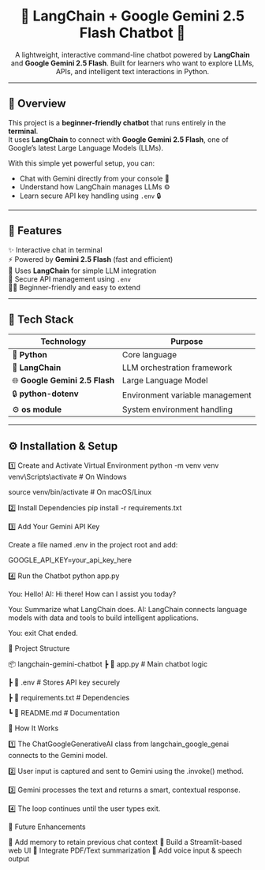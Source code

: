 <h1 align="center">🤖 LangChain + Google Gemini 2.5 Flash Chatbot 💬</h1>

<p align="center">
A lightweight, interactive command-line chatbot powered by <b>LangChain</b> and <b>Google Gemini 2.5 Flash</b>.  
Built for learners who want to explore LLMs, APIs, and intelligent text interactions in Python.  
</p>

---

## 🌟 Overview

This project is a **beginner-friendly chatbot** that runs entirely in the **terminal**.  
It uses **LangChain** to connect with **Google Gemini 2.5 Flash**, one of Google’s latest Large Language Models (LLMs).  

With this simple yet powerful setup, you can:
- Chat with Gemini directly from your console 🧠  
- Understand how LangChain manages LLMs ⚙️  
- Learn secure API key handling using `.env` 🔒  

---

## 🚀 Features

✨ Interactive chat in terminal  
⚡ Powered by **Gemini 2.5 Flash** (fast and efficient)  
🧩 Uses **LangChain** for simple LLM integration  
🔐 Secure API management using `.env`  
👨‍💻 Beginner-friendly and easy to extend  

---

## 🧠 Tech Stack

| Technology | Purpose |
|-------------|----------|
| 🐍 **Python** | Core language |
| 🧠 **LangChain** | LLM orchestration framework |
| 🌐 **Google Gemini 2.5 Flash** | Large Language Model |
| 🔒 **python-dotenv** | Environment variable management |
| ⚙️ **os module** | System environment handling |

---

## ⚙️ Installation & Setup

1️⃣ Create and Activate Virtual Environment
python -m venv venv
venv\Scripts\activate   # On Windows

source venv/bin/activate   # On macOS/Linux

2️⃣ Install Dependencies
pip install -r requirements.txt

3️⃣ Add Your Gemini API Key

Create a file named .env in the project root and add:

GOOGLE_API_KEY=your_api_key_here

4️⃣ Run the Chatbot
python app.py

You: Hello!
AI: Hi there! How can I assist you today?

You: Summarize what LangChain does.
AI: LangChain connects language models with data and tools to build intelligent applications.

You: exit
Chat ended.

🧩 Project Structure

📦 langchain-gemini-chatbot
 ┣ 📜 app.py              # Main chatbot logic
 
 ┣ 📜 .env                # Stores API key securely
 
 ┣ 📜 requirements.txt    # Dependencies
 
 ┗ 📜 README.md           # Documentation


🧠 How It Works

1️⃣ The ChatGoogleGenerativeAI class from langchain_google_genai connects to the Gemini model.

2️⃣ User input is captured and sent to Gemini using the .invoke() method.

3️⃣ Gemini processes the text and returns a smart, contextual response.

4️⃣ The loop continues until the user types exit.

🚧 Future Enhancements

🔹 Add memory to retain previous chat context
🔹 Build a Streamlit-based web UI
🔹 Integrate PDF/Text summarization
🔹 Add voice input & speech output

